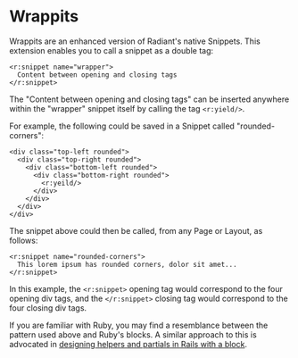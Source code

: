 Wrappits
========

Wrappits are an enhanced version of Radiant's native Snippets. This extension enables you to call a snippet as a double tag: 

    <r:snippet name="wrapper">
      Content between opening and closing tags
    </r:snippet>

The "Content between opening and closing tags" can be inserted anywhere within the "wrapper" snippet itself by calling the tag `<r:yield/>`.

For example, the following could be saved in a Snippet called "rounded-corners":

    <div class="top-left rounded">
      <div class="top-right rounded">
        <div class="bottom-left rounded">
          <div class="bottom-right rounded">
            <r:yeild/>
          </div>
        </div>
      </div>
    </div>

The snippet above could then be called, from any Page or Layout, as follows:

    <r:snippet name="rounded-corners">
      This lorem ipsum has rounded corners, dolor sit amet...
    </r:snippet>

In this example, the `<r:snippet>` opening tag would correspond to the four opening div tags, and the `</r:snippet>` closing tag would correspond to the four closing div tags.

If you are familiar with Ruby, you may find a resemblance between the pattern used above and Ruby's blocks. A similar approach to this is advocated in [designing helpers and partials in Rails with a block](http://www.pathf.com/blogs/2008/07/pretty-blocks-in-rails-views/).